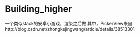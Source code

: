 # Building_higher
一个类似stack的安卓小游戏，渲染之后做
其中，PickerView来自http://blog.csdn.net/zhongkejingwang/article/details/38513301
